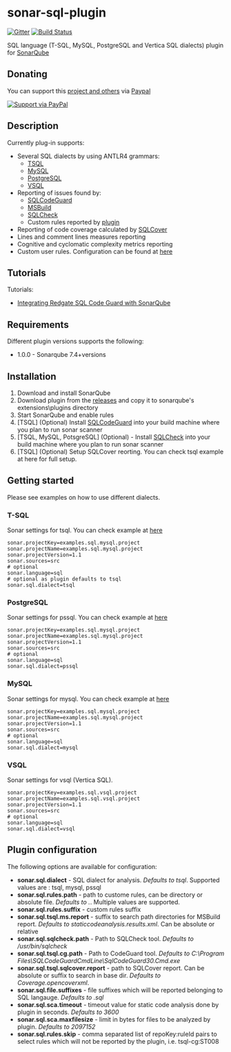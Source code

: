 # sonar-sql-plugin
[![Gitter](https://badges.gitter.im/sonar-sql-plugin/community.svg)](https://gitter.im/sonar-sql-plugin/community?utm_source=badge&utm_medium=badge&utm_campaign=pr-badge)
[![Build Status](https://dev.azure.com/kgreta/sonar-sql-plugin/_apis/build/status/gretard.sonar-sql-plugin?branchName=master)](https://dev.azure.com/kgreta/sonar-sql-plugin/_build/latest?definitionId=2&branchName=master)

  SQL language (T-SQL, MySQL, PostgreSQL and Vertica SQL dialects) plugin for [SonarQube](https://www.sonarqube.org/) 

## Donating ##
You can support this [project and others](https://github.com/gretard) via [Paypal](https://www.paypal.me/greta514284/)

[![Support via PayPal](https://cdn.rawgit.com/twolfson/paypal-github-button/1.0.0/dist/button.svg)](https://www.paypal.me/greta514284/)

## Description ##
Currently plug-in supports:
- Several SQL dialects by using ANTLR4 grammars:
  - [TSQL](https://github.com/antlr/grammars-v4/tree/master/sql/tsql)
  - [MySQL](https://github.com/antlr/grammars-v4/tree/master/sql/mysql/Positive-Technologies)
  - [PostgreSQL](https://github.com/tshprecher/antlr_psql)
  - [VSQL](https://github.com/gretard/antlr4-grammar-vsql)
- Reporting of issues found by:
  - [SQLCodeGuard](https://www.red-gate.com/products/sql-development/sql-code-guard/index) 
  - [MSBuild](https://msdn.microsoft.com/en-us/library/dd172133(v=vs.100).aspx)
  - [SQLCheck](https://github.com/jarulraj/sqlcheck)
  - Custom rules reported by [plugin](https://github.com/gretard/sonar-sql-plugin/blob/master/docs/pluginRules.md)
- Reporting of code coverage calculated by [SQLCover](https://github.com/GoEddie/SQLCover)
- Lines and comment lines measures reporting
- Cognitive and cyclomatic complexity metrics reporting
- Custom user rules. Configuration can be found at [here](https://github.com/gretard/sonar-sql-plugin/blob/master/docs/customRulesSetup.md)

## Tutorials ##
Tutorials:
- [Integrating Redgate SQL Code Guard with SonarQube](https://www.red-gate.com/hub/product-learning/sql-change-automation/integrating-redgate-sql-code-guard-with-sonarqube)

## Requirements ##
Different plugin versions supports the following:
- 1.0.0 - Sonarqube 7.4+versions

## Installation ##
1. Download and install SonarQube
2. Download plugin from the [releases](https://github.com/gretard/sonar-sql-plugin/releases) and copy it to sonarqube's extensions\plugins directory
3. Start SonarQube and enable rules
4. [TSQL] (Optional) Install [SQLCodeGuard](https://www.red-gate.com/products/sql-development/sql-code-guard/index) into your build machine where you plan to run sonar scanner
5. [TSQL, MySQL, PotsgreSQL] (Optional) - Install [SQLCheck](https://github.com/jarulraj/sqlcheck) into your build machine where you plan to run sonar scanner
6. [TSQL] (Optional) Setup SQLCover reorting. You can check tsql example at here for full setup.

## Getting started ###
Please see examples on how to use different dialects.

### T-SQL ###
Sonar settings for tsql. You can check example at [here](https://github.com/gretard/sonar-sql-plugin/tree/master/examples/1-tsql)
```
sonar.projectKey=examples.sql.mysql.project
sonar.projectName=examples.sql.mysql.project
sonar.projectVersion=1.1
sonar.sources=src
# optional
sonar.language=sql
# optional as plugin defaults to tsql
sonar.sql.dialect=tsql
```

### PostgreSQL ###
Sonar settings for pssql. You can check example at [here](https://github.com/gretard/sonar-sql-plugin/tree/master/examples/2-psql)
```
sonar.projectKey=examples.sql.mysql.project
sonar.projectName=examples.sql.mysql.project
sonar.projectVersion=1.1
sonar.sources=src
# optional
sonar.language=sql
sonar.sql.dialect=pssql
```

### MySQL ###
Sonar settings for mysql. You can check example at [here](https://github.com/gretard/sonar-sql-plugin/tree/master/examples/3-msql)
```
sonar.projectKey=examples.sql.mysql.project
sonar.projectName=examples.sql.mysql.project
sonar.projectVersion=1.1
sonar.sources=src
# optional
sonar.language=sql
sonar.sql.dialect=mysql
```

### VSQL ###
Sonar settings for vsql (Vertica SQL). 
```
sonar.projectKey=examples.sql.vsql.project
sonar.projectName=examples.sql.vsql.project
sonar.projectVersion=1.1
sonar.sources=src
# optional
sonar.language=sql
sonar.sql.dialect=vsql
```

## Plugin configuration ##
The following options are available for configuration:

- **sonar.sql.dialect** - SQL dialect for analysis. *Defaults to tsql*. Supported values are : tsql, mysql, pssql
- **sonar.sql.rules.path** - path to custome rules, can be directory or absolute file. *Defaults to .*. Multiple values are supported.
- **sonar.sql.rules.suffix** - custom rules suffix
- **sonar.sql.tsql.ms.report** - suffix to search path directories for MSBuild report. *Defaults to staticcodeanalysis.results.xml*. Can be absolute or relative
- **sonar.sql.sqlcheck.path** - Path to SQLCheck tool. *Defaults to /usr/bin/sqlcheck*
- **sonar.sql.tsql.cg.path** - Path to CodeGuard tool. *Defaults to C:\Program Files\SQLCodeGuardCmdLine\SqlCodeGuard30.Cmd.exe*
- **sonar.sql.tsql.sqlcover.report** - path to SQLCover report. Can be absolute or suffix to search in base dir. *Defaults to Coverage.opencoverxml*.
- **sonar.sql.file.suffixes** - file suffixes which will be reported belonging to SQL langauge. *Defaults to .sql*
- **sonar.sql.sca.timeout** - timeout value for static code analysis done by plugin in seconds. *Defaults to 3600*
- **sonar.sql.sca.maxfilesize** - limit in bytes for files to be analyzed by plugin. *Defaults to 2097152*
- **sonar.sql.rules.skip** - comma separated list of repoKey:ruleId pairs to select rules which will not be reported by the plugin, i.e. tsql-cg:ST008
